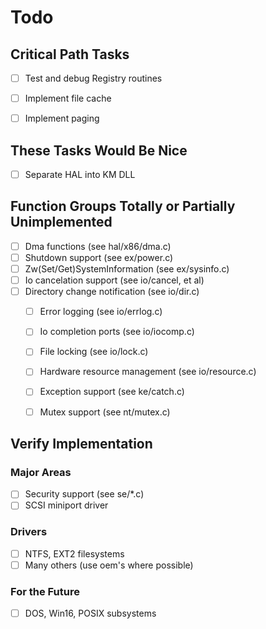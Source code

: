 # Todo


## Critical Path Tasks

- [ ] Test and debug Registry routines
- [ ] Implement file cache
- [ ] Implement paging


## These Tasks Would Be Nice

- [ ] Separate HAL into KM DLL


## Function Groups Totally or Partially Unimplemented

- [ ] Dma functions (see hal/x86/dma.c)
- [ ] Shutdown support (see ex/power.c)
- [ ] Zw(Set/Get)SystemInformation (see ex/sysinfo.c)
- [ ] Io cancelation support (see io/cancel, et al)
- [ ] Directory change notification (see io/dir.c)
  - [ ] Error logging (see io/errlog.c)
  - [ ] Io completion ports (see io/iocomp.c)
  - [ ] File locking (see io/lock.c)
  - [ ] Hardware resource management (see io/resource.c)
  - [ ] Exception support (see ke/catch.c)
  - [ ] Mutex support (see nt/mutex.c)


## Verify Implementation

### Major Areas

- [ ] Security support (see se/*.c)
- [ ] SCSI miniport driver

### Drivers

- [ ] NTFS, EXT2 filesystems
- [ ] Many others (use oem's where possible)

### For the Future

- [ ] DOS, Win16, POSIX subsystems

